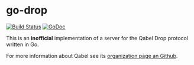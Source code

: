 # go-drop


[![Build Status](https://travis-ci.org/cburkert/xstrings.png?branch=master)](https://travis-ci.org/cburkert/go-drop)
[![GoDoc](https://godoc.org/github.com/cburkert/go-drop/drop?status.svg)](https://godoc.org/github.com/cburkert/go-drop/drop)

This is an **inofficial** implementation of a server for the Qabel Drop protocol written in Go.

For more information about Qabel see its [organization page an Github](https://github.com/Qabel).
